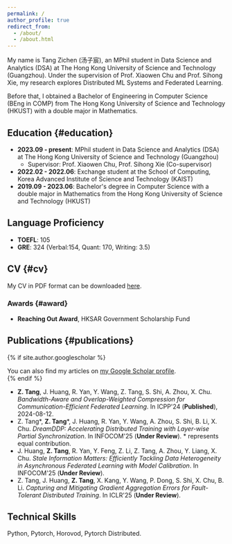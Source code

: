 ```yaml
---
permalink: /
author_profile: true
redirect_from: 
  - /about/
  - /about.html
---
```


My name is Tang Zichen (汤子宸), an MPhil student in Data Science and Analytics (DSA) at The Hong Kong University of Science and Technology (Guangzhou). Under the supervision of Prof. Xiaowen Chu and Prof. Sihong Xie, my research explores Distributed ML Systems and Federated Learning.

Before that, I obtained a Bachelor of Engineering in Computer Science (BEng in COMP) from The Hong Kong University of Science and Technology (HKUST) with a double major in Mathematics.

## Education {#education}
- **2023.09 - present**: MPhil student in Data Science and Analytics (DSA) at The Hong Kong University of Science and Technology (Guangzhou)
  - Supervisor: Prof. Xiaowen Chu, Prof. Sihong Xie (Co-supervisor)
- **2022.02 - 2022.06**: Exchange student at the School of Computing, Korea Advanced Institute of Science and Technology (KAIST)
- **2019.09 - 2023.06**: Bachelor's degree in Computer Science with a double major in Mathematics from the Hong Kong University of Science and Technology (HKUST)
  
## Language Proficiency
- **TOEFL**: 105
- **GRE**: 324 (Verbal:154, Quant: 170, Writing: 3.5)

## CV {#cv}
My CV in PDF format can be downloaded [here](/files/CV_PhD_TANG_Zichen.pdf).

### Awards {#award}
- **Reaching Out Award**, HKSAR Government Scholarship Fund

## Publications {#publications}
{% if site.author.googlescholar %}
  <div class="wordwrap">You can also find my articles on <a href="{{ site.author.googlescholar }}">my Google Scholar profile</a>.</div>
{% endif %}

- **Z. Tang**, J. Huang, R. Yan, Y. Wang, Z. Tang, S. Shi, A. Zhou, X. Chu. _Bandwidth-Aware and Overlap-Weighted Compression for Communication-Efficient Federated Learning_. In ICPP'24 (**Published**), 2024-08-12.
- Z. Tang*, **Z. Tang**\*, J. Huang, R. Yan, Y. Wang, A. Zhou, S. Shi, B. Li, X. Chu. _DreamDDP: Accelerating Distributed Training with Layer-wise Partial Synchronization_. In INFOCOM'25 (**Under Review**). * represents equal contribution.
- J. Huang, **Z. Tang**, R. Yan, Y. Feng, Z. Li, Z. Tang, A. Zhou, Y. Liang, X. Chu. _Stale Information Matters: Efficiently Tackling Data Heterogeneity in Asynchronous Federated Learning with Model Calibration_. In INFOCOM'25 (**Under Review**).
- Z. Tang, J. Huang, **Z. Tang**, X. Kang, Y. Wang, P. Dong, S. Shi, X. Chu, B. Li. _Capturing and Mitigating Gradient Aggregation Errors for Fault-Tolerant Distributed Training_. In ICLR'25 (**Under Review**).

## Technical Skills
Python, Pytorch, Horovod, Pytorch Distributed.

